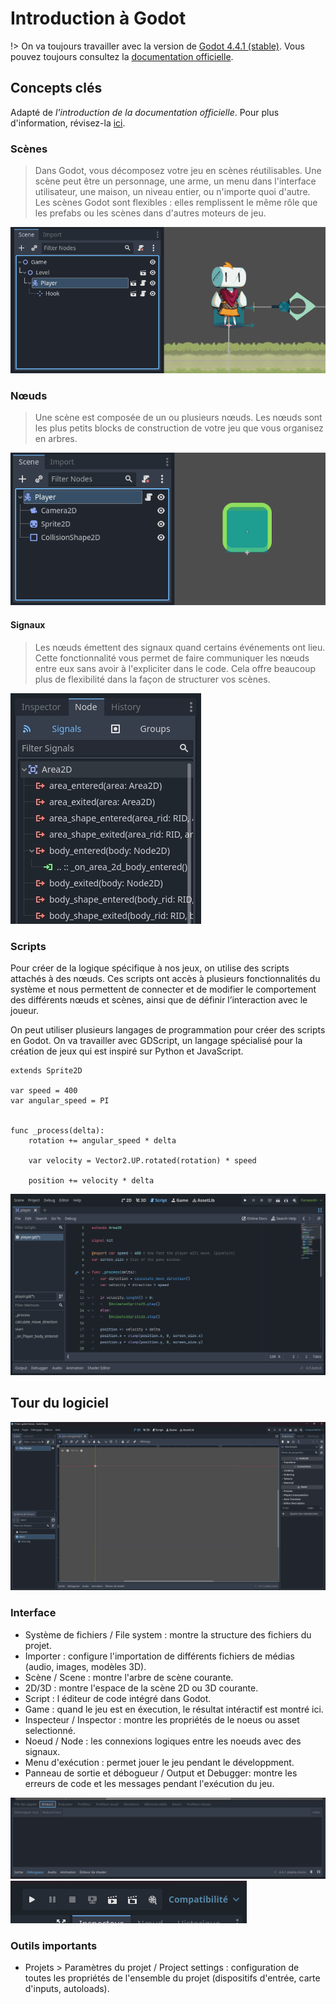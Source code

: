 # Introduction à Godot

!> On va toujours travailler avec la version de [Godot 4.4.1 (stable)](https://godotengine.org/download/archive/4.4.1-stable/). Vous pouvez toujours consultez la [documentation officielle](https://docs.godotengine.org/fr/4.x/). 

## Concepts clés

Adapté de *l'introduction de la documentation officielle*. Pour plus d'information, révisez-la [ici](https://docs.godotengine.org/fr/4.x/getting_started/introduction/index.html).

### Scènes

> Dans Godot, vous décomposez votre jeu en scènes réutilisables. Une scène peut être un personnage, une arme, un menu dans l'interface utilisateur, une maison, un niveau entier, ou n'importe quoi d'autre. Les scènes Godot sont flexibles : elles remplissent le même rôle que les prefabs ou les scènes dans d'autres moteurs de jeu.

![Scène composée de noeuds](image-3.png)


### Nœuds

> Une scène est composée de un ou plusieurs nœuds. Les nœuds sont les plus petits blocks de construction de votre jeu que vous organisez en arbres.

![Différents noeuds pour la création d'un objet interactif](image-5.png)

#### Signaux

> Les nœuds émettent des signaux quand certains événements ont lieu. Cette fonctionnalité vous permet de faire communiquer les nœuds entre eux sans avoir à l'expliciter dans le code. Cela offre beaucoup plus de flexibilité dans la façon de structurer vos scènes.

![Des signaux entre noeuds](image-7.png)

### Scripts

Pour créer de la logique spécifique à nos jeux, on utilise des scripts attachés à des nœuds. Ces scripts ont accès à plusieurs fonctionnalités du système et nous permettent de connecter et de modifier le comportement des différents nœuds et scènes, ainsi que de définir l’interaction avec le joueur.

On peut utiliser plusieurs langages de programmation pour créer des scripts en Godot. On va travailler avec GDScript, un langage spécialisé pour la création de jeux qui est inspiré sur Python et JavaScript. 

```gdscript
extends Sprite2D

var speed = 400
var angular_speed = PI


func _process(delta):
	rotation += angular_speed * delta

	var velocity = Vector2.UP.rotated(rotation) * speed

	position += velocity * delta
```

![Exemple de script en GDSCript](image-8.png)

## Tour du logiciel

![Capture d'écran - Éditeur de projet Godot](image.png)

### Interface

- Système de fichiers / File system : montre la structure des fichiers du projet.
- Importer : configure l'importation de différents fichiers de médias (audio, images, modèles 3D).
- Scène / Scene : montre l'arbre de scène courante.
- 2D/3D : montre l'espace de la scène 2D ou 3D courante.
- Script : l éditeur de code intégré dans Godot.
- Game : quand le jeu est en éxecution, le résultat intéractif est montré ici.
- Inspecteur / Inspector : montre les propriétés de le noeus ou asset selectionné.
- Noeud / Node : les connexions logiques entre les noeuds avec des signaux.
- Menu d'exécution : permet jouer le jeu pendant le développment.
- Panneau de sortie et débogueur / Output et Debugger: montre les erreurs de code et les messages pendant l'exécution du jeu.

![Sortie / débogueur](image-2.png)
![Menu d'execution](image-1.png)

### Outils importants

- Projets > Paramètres du projet / Project settings : configuration de toutes les propriétés de l'ensemble du projet (dispositifs d'entrée, carte d'inputs, autoloads).